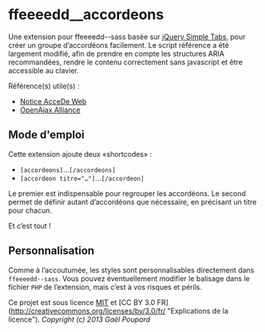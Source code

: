 ffeeeedd__accordeons
====================

Une extension pour ffeeeedd--sass basée sur [jQuery Simple Tabs](https://github.com/bluety/simpleTabs), pour créer un groupe d’accordéons facilement. Le script référence a été largement modifié, afin de prendre en compte les structures ARIA recommandées, rendre le contenu correctement sans javascript et être accessible au clavier.

Référence(s) utile(s) :
* [Notice AcceDe Web](http://wiki.accede-web.com/notices/interfaces-riches-javascript/accordeons-plier-deplier)
* [OpenAjax Alliance](http://oaa-accessibility.org/example/35/)

Mode d'emploi
-------------

Cette extension ajoute deux «shortcodes» :
* `[accordeons]`…`[/accordeons]`
* `[accordeon titre="…"]`…`[/accordeon]`

Le premier est indispensable pour regrouper les accordéons. Le second permet de définir autant d’accordéons que nécessaire, en précisant un titre pour chacun.

Et c’est tout !

Personnalisation
----------------

Comme à l’accoutumée, les styles sont personnalisables directement dans `ffeeeedd--sass`. Vous pouvez éventuellement modifier le balisage dans le fichier `PHP` de l’extension, mais c’est à vos risques et périls.


Ce projet est sous licence [MIT](http://opensource.org/licenses/MIT "The MIT licence") et [CC BY 3.0 FR] (http://creativecommons.org/licenses/by/3.0/fr/ "Explications de la licence").
*Copyright (c) 2013 Gaël Poupard*
